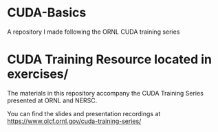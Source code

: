 # CUDA-Basics
A repository I made following the ORNL CUDA training series

# CUDA Training Resource located in exercises/
The materials in this repository accompany the CUDA Training Series presented at ORNL and NERSC.

You can find the slides and presentation recordings at https://www.olcf.ornl.gov/cuda-training-series/
